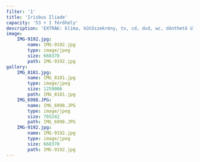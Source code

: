 ```yaml
---
filter: '1'
title: 'Irisbus Iliade'
capacity: '53 + 1 férőhely'
description: 'EXTRÁK: klíma, hűtőszekrény, tv, cd, dvd, wc, dönthető ülések, biztonsági öv'
image:
    IMG-9192.jpg:
        name: IMG-9192.jpg
        type: image/jpeg
        size: 668370
        path: IMG-9192.jpg
gallery:
    IMG_8181.jpg:
        name: IMG_8181.jpg
        type: image/jpeg
        size: 1259006
        path: IMG_8181.jpg
    IMG_6998.JPG:
        name: IMG_6998.JPG
        type: image/jpeg
        size: 765242
        path: IMG_6998.JPG
    IMG-9192.jpg:
        name: IMG-9192.jpg
        type: image/jpeg
        size: 668370
        path: IMG-9192.jpg
---
```

